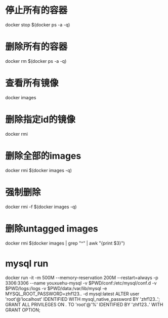 # 停止所有的容器
docker stop $(docker ps -a -q)

# 删除所有的容器
docker rm $(docker ps -a -q)

# 查看所有镜像
docker images

# 删除指定id的镜像
docker rmi <image id>

# 删除全部的images
docker rmi $(docker images -q)
# 强制删除
docker rmi -f $(docker images -q)

# 删除untagged images
docker rmi $(docker images | grep "^" | awk "{print $3}")

# mysql run
docker run -it -m 500M --memory-reservation 200M --restart=always  -p 3306:3306 --name youxuehu-mysql -v $PWD/conf:/etc/mysql/conf.d -v $PWD/logs:/logs -v $PWD/data:/var/lib/mysql -e MYSQL_ROOT_PASSWORD=zhf123.. -d mysql:latest
ALTER user 'root'@'localhost' IDENTIFIED WITH mysql_native_password BY 'zhf123..';
GRANT ALL PRIVILEGES ON *.* TO 'root'@'%' IDENTIFIED BY 'zhf123..' WITH GRANT OPTION;